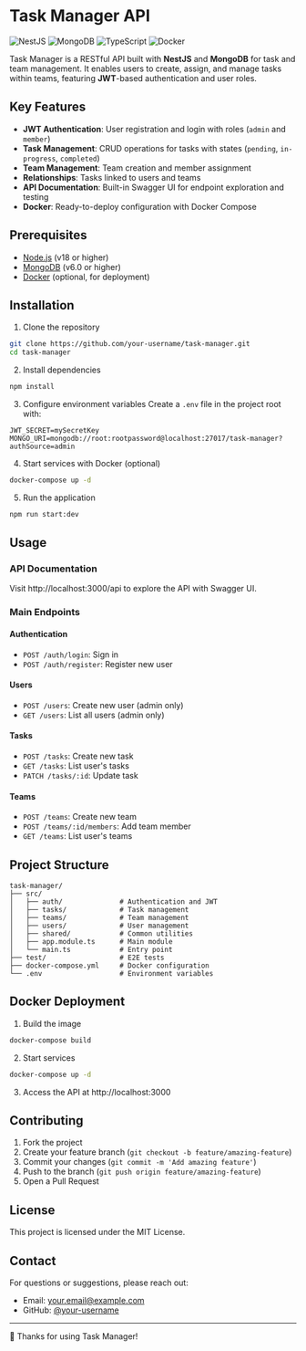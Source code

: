 # Task Manager API

![NestJS](https://img.shields.io/badge/NestJS-E0234E?style=for-the-badge&logo=nestjs&logoColor=white)
![MongoDB](https://img.shields.io/badge/MongoDB-47A248?style=for-the-badge&logo=mongodb&logoColor=white)
![TypeScript](https://img.shields.io/badge/TypeScript-3178C6?style=for-the-badge&logo=typescript&logoColor=white)
![Docker](https://img.shields.io/badge/Docker-2496ED?style=for-the-badge&logo=docker&logoColor=white)

Task Manager is a RESTful API built with **NestJS** and **MongoDB** for task and team management. It enables users to create, assign, and manage tasks within teams, featuring **JWT**-based authentication and user roles.

## Key Features

- **JWT Authentication**: User registration and login with roles (`admin` and `member`)
- **Task Management**: CRUD operations for tasks with states (`pending`, `in-progress`, `completed`)
- **Team Management**: Team creation and member assignment
- **Relationships**: Tasks linked to users and teams
- **API Documentation**: Built-in Swagger UI for endpoint exploration and testing
- **Docker**: Ready-to-deploy configuration with Docker Compose

## Prerequisites

- [Node.js](https://nodejs.org/) (v18 or higher)
- [MongoDB](https://www.mongodb.com/) (v6.0 or higher)
- [Docker](https://www.docker.com/) (optional, for deployment)

## Installation

1. Clone the repository
```bash
git clone https://github.com/your-username/task-manager.git
cd task-manager
```

2. Install dependencies
```bash
npm install
```

3. Configure environment variables
Create a `.env` file in the project root with:
```env
JWT_SECRET=mySecretKey
MONGO_URI=mongodb://root:rootpassword@localhost:27017/task-manager?authSource=admin
```

4. Start services with Docker (optional)
```bash
docker-compose up -d
```

5. Run the application
```bash
npm run start:dev
```

## Usage

### API Documentation
Visit http://localhost:3000/api to explore the API with Swagger UI.

### Main Endpoints

#### Authentication
- `POST /auth/login`: Sign in
- `POST /auth/register`: Register new user

#### Users
- `POST /users`: Create new user (admin only)
- `GET /users`: List all users (admin only)

#### Tasks
- `POST /tasks`: Create new task
- `GET /tasks`: List user's tasks
- `PATCH /tasks/:id`: Update task

#### Teams
- `POST /teams`: Create new team
- `POST /teams/:id/members`: Add team member
- `GET /teams`: List user's teams

## Project Structure
```
task-manager/
├── src/
│   ├── auth/              # Authentication and JWT
│   ├── tasks/             # Task management
│   ├── teams/             # Team management
│   ├── users/             # User management
│   ├── shared/            # Common utilities
│   ├── app.module.ts      # Main module
│   └── main.ts            # Entry point
├── test/                  # E2E tests
├── docker-compose.yml     # Docker configuration
└── .env                   # Environment variables
```

## Docker Deployment

1. Build the image
```bash
docker-compose build
```

2. Start services
```bash
docker-compose up -d
```

3. Access the API at http://localhost:3000

## Contributing

1. Fork the project
2. Create your feature branch (`git checkout -b feature/amazing-feature`)
3. Commit your changes (`git commit -m 'Add amazing feature'`)
4. Push to the branch (`git push origin feature/amazing-feature`)
5. Open a Pull Request

## License

This project is licensed under the MIT License.

## Contact

For questions or suggestions, please reach out:

- Email: your.email@example.com
- GitHub: [@your-username](https://github.com/your-username)

---

🚀 Thanks for using Task Manager!
